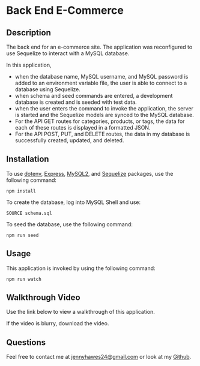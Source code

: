 # Back End E-Commerce

## Description

The back end for an e-commerce site. The application was reconfigured to use Sequelize to interact with a MySQL database.

In this application,
- when the database name, MySQL username, and MySQL password is added to an environment variable file, the user is able to connect to a database using Sequelize.
- when schema and seed commands are entered, a development database is created and is seeded with test data.
- when the user enters the command to invoke the application, the server is started and the Sequelize models are synced to the MySQL database.
- For the API GET routes for categories, products, or tags, the data for each of these routes is displayed in a formatted JSON.
- For the API POST, PUT, and DELETE routes, the data in my database is successfully created, updated, and deleted.

## Installation

To use [dotenv](https://www.npmjs.com/package/dotenv), [Express](https://www.npmjs.com/package/express), [MySQL2](https://www.npmjs.com/package/mysql2), and [Sequelize](https://www.npmjs.com/package/sequelize) packages, use the following command:

```
npm install
```

To create the database, log into MySQL Shell and use:

```
SOURCE schema.sql
```

To seed the database, use the following command:

```
npm run seed
```

## Usage

This application is invoked by using the following command:

```
npm run watch
```

## Walkthrough Video

Use the link below to view a walkthrough of this application.



If the video is blurry, download the video.

## Questions

Feel free to contact me at jennyhawes24@gmail.com or look at my [Github](https://github.com/JenniferKiesler).
